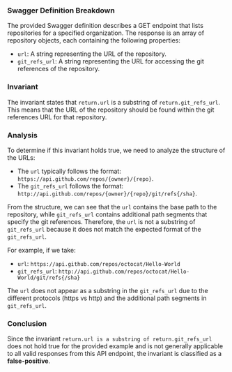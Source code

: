 ### Swagger Definition Breakdown
The provided Swagger definition describes a GET endpoint that lists repositories for a specified organization. The response is an array of repository objects, each containing the following properties:
- `url`: A string representing the URL of the repository.
- `git_refs_url`: A string representing the URL for accessing the git references of the repository.

### Invariant
The invariant states that `return.url` is a substring of `return.git_refs_url`. This means that the URL of the repository should be found within the git references URL for that repository.

### Analysis
To determine if this invariant holds true, we need to analyze the structure of the URLs:
- The `url` typically follows the format: `https://api.github.com/repos/{owner}/{repo}`.
- The `git_refs_url` follows the format: `http://api.github.com/repos/{owner}/{repo}/git/refs{/sha}`.

From the structure, we can see that the `url` contains the base path to the repository, while `git_refs_url` contains additional path segments that specify the git references. Therefore, the `url` is not a substring of `git_refs_url` because it does not match the expected format of the `git_refs_url`.

For example, if we take:
- `url`: `https://api.github.com/repos/octocat/Hello-World`
- `git_refs_url`: `http://api.github.com/repos/octocat/Hello-World/git/refs{/sha}`

The `url` does not appear as a substring in the `git_refs_url` due to the different protocols (https vs http) and the additional path segments in `git_refs_url`.

### Conclusion
Since the invariant `return.url is a substring of return.git_refs_url` does not hold true for the provided example and is not generally applicable to all valid responses from this API endpoint, the invariant is classified as a **false-positive**.
